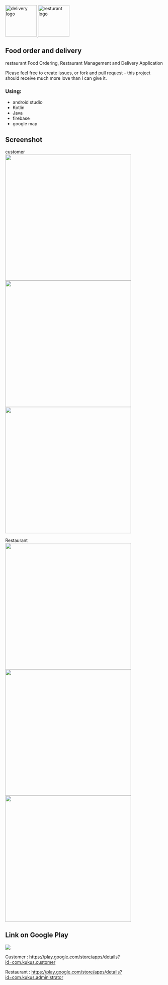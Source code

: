 <p>
  <a href="https://play.google.com/store/apps/details?id=com.kukus.customer" target="_blank" rel="kukus_cairo">
    <img width="100" src="https://play-lh.googleusercontent.com/lb7fZysA-FgrTd6sZ2OGpe5V523F9Al6Ft-A6p7i7tndPU5wACpQUPw5YD1Z-F8sk7Y" alt="delivery logo">
  </a>
  <a href="https://play.google.com/store/apps/details?id=com.kukus.administrator" target="_blank" rel="kukus_cairo">
    <img width="100" src="https://play-lh.googleusercontent.com/QS5WTsgoRwKg_Nt-Wswub7Pp4_tIbmJugLtLVdCbfA_5xPb2HF_HDKCwjhnzarVm-UTn" alt="resturant logo">
  </a>
</p>

## Food order and delivery
restaurant Food Ordering, Restaurant Management and Delivery Application

Please feel free to create issues, or fork and pull request - this project should receive much more love than I can give it.

### Using:
- android studio
- Kotlin
- Java
- firebase
- google map

## Screenshot
<p>
  customer
  <br>
  <img height="400" src="https://play-lh.googleusercontent.com/119MpGMal5UcDIFWqzYmonfrcd1wLc5UU8PLXVCbxkOJ6creI0US5h7UYR8TmbpsB9E=w1918-h893-rw">
  <img height="400" src="https://play-lh.googleusercontent.com/N_NbCCEthX_uVUnQ05WOormvZ5kuayzXQd6RFDAyovk0RuHOUEqSvA7GpU6EvYaxV5A=w1918-h893-rw">
  <img height="400" src="https://play-lh.googleusercontent.com/6w40onH7zjxtHXpw9qF2EdtJt0rA4qSDjtnBwsysK4EZG5KOTZ7zBfGyyumkL3Ch0qo=w1918-h893-rw">
</p>
<p>
  Restaurant
  <br>
  <img height="400" src="https://play-lh.googleusercontent.com/YXp65LyxCZFZ3YBC04I2mDRgVPFZ1-DlJfVlC_PP-4GSGxw-9vXdr_ijROSTAnmefvA=w1918-h893-rw">
  <img height="400" src="https://play-lh.googleusercontent.com/3bw-YBCVj8J8ZmoliUdpgAGJq0hQtoulGNGPAwWckuoCINCuCmBNdFSWngZltLTHTPk=w1918-h893-rw">
  <img height="400" src="https://play-lh.googleusercontent.com/cjh_pLkveuTeZrlvcLh8zs-kjykSs1GZM0dOz73T9mUqCnbCXEATLkN-0KfLqifwBTE=w1918-h893-rw">
</p>

## Link on Google Play
<p>
   <img src="https://lh3.googleusercontent.com/cjsqrWQKJQp9RFO7-hJ9AfpKzbUb_Y84vXfjlP0iRHBvladwAfXih984olktDhPnFqyZ0nu9A5jvFwOEQPXzv7hr3ce3QVsLN8kQ2Ao=s0">
</p>

Customer : 
https://play.google.com/store/apps/details?id=com.kukus.customer

Restaurant : 
https://play.google.com/store/apps/details?id=com.kukus.administrator
